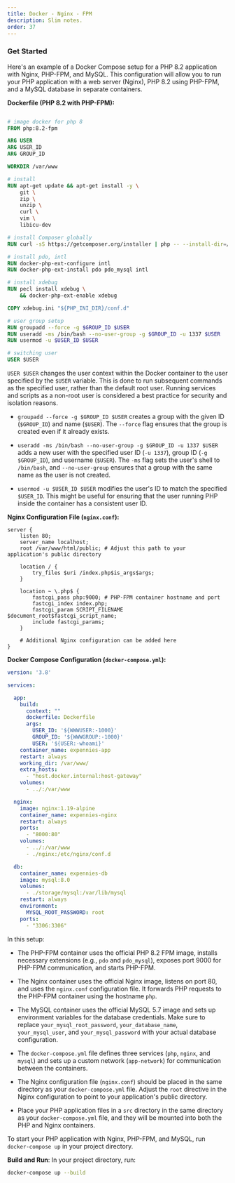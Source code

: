 ```yaml
---
title: Docker - Nginx - FPM
description: Slim notes.
order: 37
---
```


### Get Started

Here's an example of a Docker Compose setup for a PHP 8.2 application with Nginx, PHP-FPM, and MySQL. This configuration will allow you to run your PHP application with a web server (Nginx), PHP 8.2 using PHP-FPM, and a MySQL database in separate containers.

**Dockerfile (PHP 8.2 with PHP-FPM):**

```Dockerfile

# image docker for php 8
FROM php:8.2-fpm

ARG USER
ARG USER_ID
ARG GROUP_ID

WORKDIR /var/www

# install 
RUN apt-get update && apt-get install -y \
    git \
    zip \
    unzip \
    curl \
    vim \
    libicu-dev

# install Composer globally
RUN curl -sS https://getcomposer.org/installer | php -- --install-dir=/usr/local/bin --filename=composer

# install pdo, intl
RUN docker-php-ext-configure intl
RUN docker-php-ext-install pdo pdo_mysql intl

# install xdebug
RUN pecl install xdebug \
    && docker-php-ext-enable xdebug

COPY xdebug.ini "${PHP_INI_DIR}/conf.d"

# user group setup
RUN groupadd --force -g $GROUP_ID $USER
RUN useradd -ms /bin/bash --no-user-group -g $GROUP_ID -u 1337 $USER
RUN usermod -u $USER_ID $USER

# switching user
USER $USER
```

`USER $USER` changes the user context within the Docker container to the user specified by the `$USER` variable. This is done to run subsequent commands as the specified user, rather than the default root user. Running services and scripts as a non-root user is considered a best practice for security and isolation reasons.

- `groupadd --force -g $GROUP_ID $USER` creates a group with the given ID (`$GROUP_ID`) and name (`$USER`). The `--force` flag ensures that the group is created even if it already exists.
    
- `useradd -ms /bin/bash --no-user-group -g $GROUP_ID -u 1337 $USER` adds a new user with the specified user ID (`-u 1337`), group ID (`-g $GROUP_ID`), and username (`$USER`). The `-ms` flag sets the user's shell to `/bin/bash`, and `--no-user-group` ensures that a group with the same name as the user is not created.
    
- `usermod -u $USER_ID $USER` modifies the user's ID to match the specified `$USER_ID`. This might be useful for ensuring that the user running PHP inside the container has a consistent user ID.


**Nginx Configuration File (`nginx.conf`):**

```nginx
server {
    listen 80;
    server_name localhost;
    root /var/www/html/public; # Adjust this path to your application's public directory

    location / {
        try_files $uri /index.php$is_args$args;
    }

    location ~ \.php$ {
        fastcgi_pass php:9000; # PHP-FPM container hostname and port
        fastcgi_index index.php;
        fastcgi_param SCRIPT_FILENAME $document_root$fastcgi_script_name;
        include fastcgi_params;
    }

    # Additional Nginx configuration can be added here
}
```

**Docker Compose Configuration (`docker-compose.yml`):**

```yaml
version: '3.8'

services:

  app:
    build:
      context: ""
      dockerfile: Dockerfile
      args:
        USER_ID: '${WWWUSER:-1000}'
        GROUP_ID: '${WWWGROUP:-1000}'
        USER: '${USER:-whoami}'
    container_name: expennies-app
    restart: always
    working_dir: /var/www/
    extra_hosts:
      - "host.docker.internal:host-gateway"
    volumes:
      - ../:/var/www

  nginx:
    image: nginx:1.19-alpine
    container_name: expennies-nginx
    restart: always
    ports:
      - "8000:80"
    volumes:
      - ../:/var/www
      - ./nginx:/etc/nginx/conf.d

  db:
    container_name: expennies-db
    image: mysql:8.0
    volumes:
      - ./storage/mysql:/var/lib/mysql
    restart: always
    environment:
      MYSQL_ROOT_PASSWORD: root
    ports:
      - "3306:3306"
```

In this setup:

- The PHP-FPM container uses the official PHP 8.2 FPM image, installs necessary extensions (e.g., `pdo` and `pdo_mysql`), exposes port 9000 for PHP-FPM communication, and starts PHP-FPM.

- The Nginx container uses the official Nginx image, listens on port 80, and uses the `nginx.conf` configuration file. It forwards PHP requests to the PHP-FPM container using the hostname `php`.

- The MySQL container uses the official MySQL 5.7 image and sets up environment variables for the database credentials. Make sure to replace `your_mysql_root_password`, `your_database_name`, `your_mysql_user`, and `your_mysql_password` with your actual database configuration.

- The `docker-compose.yml` file defines three services (`php`, `nginx`, and `mysql`) and sets up a custom network (`app-network`) for communication between the containers.

- The Nginx configuration file (`nginx.conf`) should be placed in the same directory as your `docker-compose.yml` file. Adjust the `root` directive in the Nginx configuration to point to your application's public directory.

- Place your PHP application files in a `src` directory in the same directory as your `docker-compose.yml` file, and they will be mounted into both the PHP and Nginx containers.

To start your PHP application with Nginx, PHP-FPM, and MySQL, run `docker-compose up` in your project directory.

**Build and Run**:
In your project directory, run:

```bash
docker-compose up --build
```

